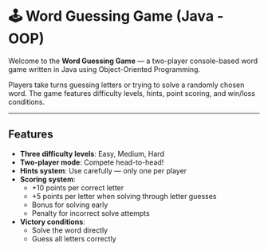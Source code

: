 # 🕹️ Word Guessing Game (Java - OOP)

Welcome to the **Word Guessing Game** — a two-player console-based word game written in Java using Object-Oriented Programming.

Players take turns guessing letters or trying to solve a randomly chosen word. The game features difficulty levels, hints, point scoring, and win/loss conditions.

---

##  Features

- **Three difficulty levels**: Easy, Medium, Hard
- **Two-player mode**: Compete head-to-head!
- **Hints system**: Use carefully — only one per player
- **Scoring system**:
    - +10 points per correct letter
    - +5 points per letter when solving through letter guesses
    - Bonus for solving early
    - Penalty for incorrect solve attempts
- **Victory conditions**:
    - Solve the word directly
    - Guess all letters correctly



